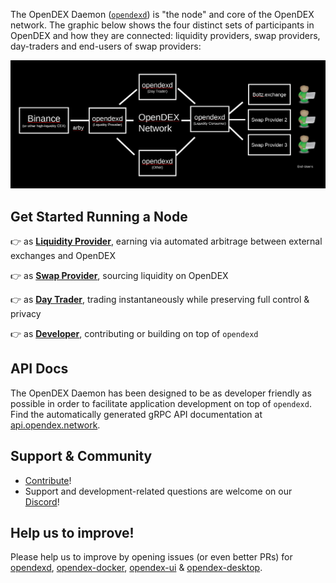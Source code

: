 The OpenDEX Daemon ([`opendexd`](https://github.com/opendexnetwork/opendexd)) is "the node" and core of the OpenDEX network. The graphic below shows the four distinct sets of participants in OpenDEX and how they are connected: liquidity providers, swap providers, day-traders and end-users of swap providers:

![](docs/images/participants.png)

## Get Started Running a Node

👉 as [**Liquidity Provider**](Liquidity%20Provider%20Guide.md), earning via automated arbitrage between external exchanges and OpenDEX

👉 as [**Swap Provider**](Swap%20Provider%20Guide.md), sourcing liquidity on OpenDEX

👉 as [**Day Trader**](Day%20Trader%20Guide.md), trading instantaneously while preserving full control & privacy

👉 as [**Developer**](Developer%20Guide.md), contributing or building on top of `opendexd`

## API Docs

The OpenDEX Daemon has been designed to be as developer friendly as possible in order to facilitate application development on top of `opendexd`. Find the automatically generated gRPC API documentation at [api.opendex.network](https://api.opendex.network).

## Support & Community

* [Contribute](Contribute.md)!
* Support and development-related questions are welcome on our [Discord](https://discord.gg/RnXFHpn)!

## Help us to improve!

Please help us to improve by opening issues (or even better PRs) for [opendexd](https://github.com/opendexnetwork/opendexd), [opendex-docker](https://github.com/opendexnetwork/opendex-docker), [opendex-ui](https://github.com/opendexnetwork/opendex-ui) & [opendex-desktop](https://github.com/opendexnetwork/opendex-desktop).
